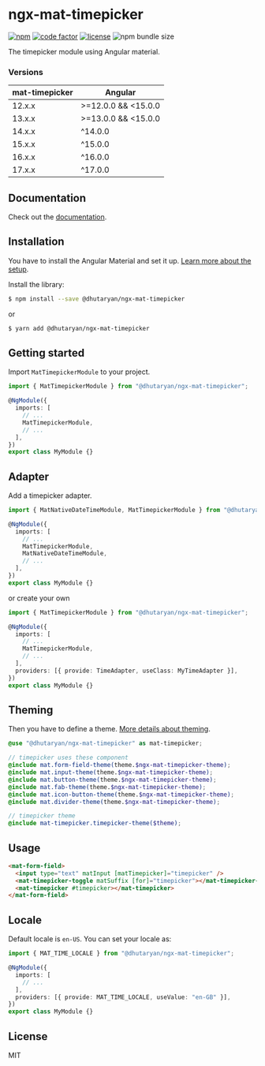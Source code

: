 # ngx-mat-timepicker

[![npm](https://img.shields.io/npm/v/@dhutaryan/ngx-mat-timepicker.svg)](https://www.npmjs.com/package/@dhutaryan/ngx-mat-timepicker)
[![code factor](https://img.shields.io/codefactor/grade/github/dhutaryan/ngx-mat-timepicker)](https://www.codefactor.io/repository/github/dhutaryan/ngx-mat-timepicker)
[![license](https://img.shields.io/badge/license-MIT-blue.svg)](https://github.com/dgutoryan/ngx-timepicker/blob/master/LICENSE)
![npm bundle size](https://img.shields.io/bundlephobia/minzip/%40dhutaryan%2Fngx-mat-timepicker)

The timepicker module using Angular material.

### Versions

| mat-timepicker | Angular             |
| -------------- | ------------------- |
| 12.x.x         | >=12.0.0 && <15.0.0 |
| 13.x.x         | >=13.0.0 && <15.0.0 |
| 14.x.x         | ^14.0.0             |
| 15.x.x         | ^15.0.0             |
| 16.x.x         | ^16.0.0             |
| 17.x.x         | ^17.0.0             |

## Documentation

Check out the [documentation](https://dhutaryan.github.io/ngx-mat-timepicker/).

## Installation

You have to install the Angular Material and set it up. [Learn more about the setup](https://material.angular.io/guide/getting-started).

Install the library:

```bash
$ npm install --save @dhutaryan/ngx-mat-timepicker
```

or

```bash
$ yarn add @dhutaryan/ngx-mat-timepicker
```

## Getting started

Import `MatTimepickerModule` to your project.

```typescript
import { MatTimepickerModule } from "@dhutaryan/ngx-mat-timepicker";

@NgModule({
  imports: [
    // ...
    MatTimepickerModule,
    // ...
  ],
})
export class MyModule {}
```

## Adapter

Add a timepicker adapter.

```typescript
import { MatNativeDateTimeModule, MatTimepickerModule } from "@dhutaryan/ngx-mat-timepicker";

@NgModule({
  imports: [
    // ...
    MatTimepickerModule,
    MatNativeDateTimeModule,
    // ...
  ],
})
export class MyModule {}
```

or create your own

```typescript
import { MatTimepickerModule } from "@dhutaryan/ngx-mat-timepicker";

@NgModule({
  imports: [
    // ...
    MatTimepickerModule,
    // ...
  ],
  providers: [{ provide: TimeAdapter, useClass: MyTimeAdapter }],
})
export class MyModule {}
```

## Theming

Then you have to define a theme. [More details about theming](https://material.angular.io/guide/theming).

```scss
@use "@dhutaryan/ngx-mat-timepicker" as mat-timepicker;

// timepicker uses these component
@include mat.form-field-theme(theme.$ngx-mat-timepicker-theme);
@include mat.input-theme(theme.$ngx-mat-timepicker-theme);
@include mat.button-theme(theme.$ngx-mat-timepicker-theme);
@include mat.fab-theme(theme.$ngx-mat-timepicker-theme);
@include mat.icon-button-theme(theme.$ngx-mat-timepicker-theme);
@include mat.divider-theme(theme.$ngx-mat-timepicker-theme);

// timepicker theme
@include mat-timepicker.timepicker-theme($theme);
```

## Usage

```html
<mat-form-field>
  <input type="text" matInput [matTimepicker]="timepicker" />
  <mat-timepicker-toggle matSuffix [for]="timepicker"></mat-timepicker-toggle>
  <mat-timepicker #timepicker></mat-timepicker>
</mat-form-field>
```

## Locale

Default locale is `en-US`. You can set your locale as:

```typescript
import { MAT_TIME_LOCALE } from "@dhutaryan/ngx-mat-timepicker";

@NgModule({
  imports: [
    // ...
  ],
  providers: [{ provide: MAT_TIME_LOCALE, useValue: "en-GB" }],
})
export class MyModule {}
```

## License

MIT
